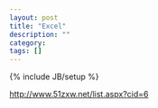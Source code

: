 ```yaml
---
layout: post
title: "Excel"
description: ""
category: 
tags: []
---
```

{% include JB/setup %}

<http://www.51zxw.net/list.aspx?cid=6>
